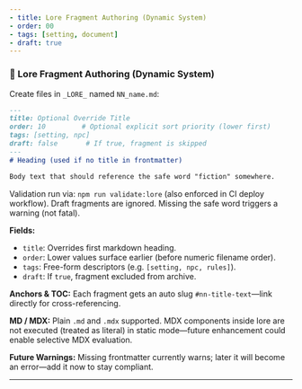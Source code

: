 ```yaml
---
- title: Lore Fragment Authoring (Dynamic System)
- order: 00
- tags: [setting, document]
- draft: true
---
```


### 📂 Lore Fragment Authoring (Dynamic System)

Create files in `_LORE_` named `NN_name.md`:

```markdown
---
title: Optional Override Title
order: 10         # Optional explicit sort priority (lower first)
tags: [setting, npc]
draft: false       # If true, fragment is skipped
---
# Heading (used if no title in frontmatter)

Body text that should reference the safe word "fiction" somewhere.
```

Validation run via: `npm run validate:lore` (also enforced in CI deploy workflow). Draft fragments are ignored. Missing the safe word triggers a warning (not fatal).

**Fields:**
- `title`: Overrides first markdown heading.
- `order`: Lower values surface earlier (before numeric filename order).
- `tags`: Free-form descriptors (e.g. `[setting, npc, rules]`).
- `draft`: If `true`, fragment excluded from archive.

**Anchors & TOC:** Each fragment gets an auto slug `#nn-title-text`—link directly for cross-referencing.

**MD / MDX:** Plain `.md` and `.mdx` supported. MDX components inside lore are not executed (treated as literal) in static mode—future enhancement could enable selective MDX evaluation.

**Future Warnings:** Missing frontmatter currently warns; later it will become an error—add it now to stay compliant.

---
